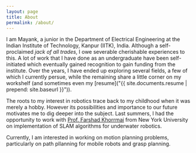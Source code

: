 ```yaml
---
layout: page
title: About
permalink: /about/
---
```


I am Mayank, a junior in the Department of Electrical Engineering at the Indian Institute of Technology, Kanpur (IITK), India. Although a self- proclaimed _jack of all trades_, I owe severable cherishable experiences to this. A lot of work that I have done as an undergraduate have been self- initiated which eventually gained recognition to gain funding from the institute. Over the years, I have ended up exploring several fields, a few of which I currently persue, while the remaining share a little corner on my workshelf (and sometimes even my [resume]("{{ site.documents.resume | prepend: site.baseurl }}")).

The roots to my interest in robotics trace back to my childhood when it was merely a hobby. However its possibilities and importance to our future motivates me to dig deeper into the subject. Last summers, I had the opportunity to work with [Prof. Farshad Khorrmai](http://engineering.nyu.edu/people/farshad-khorrami) from New York University on implementation of SLAM algorithms for underwater robotics.

Currently, I am interested in working on motion planning problems, particularly on path pllanning for mobile robots and grasp planning.